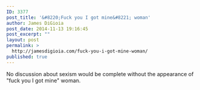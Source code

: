 ```yaml
---
ID: 3377
post_title: '&#8220;Fuck you I got mine&#8221; woman'
author: James DiGioia
post_date: 2014-11-13 19:16:45
post_excerpt: ""
layout: post
permalink: >
  http://jamesdigioia.com/fuck-you-i-got-mine-woman/
published: true
---
```

No discussion about sexism would be complete without the appearance of "fuck you I got mine" woman.